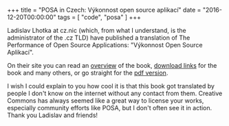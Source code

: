 +++
title = "POSA in Czech: Výkonnost open source aplikací"
date = "2016-12-20T00:00:00"
tags = [ "code", "posa" ]
+++

Ladislav Lhotka at cz.nic (which, from what I understand, is the administrator of the .cz TLD) have published a translation of The Performance of Open Source Applications: "Výkonnost Open Source Aplikací".

On their site you can read an [overview](https://www.nic.cz/page/3318/) of the book, [download links](https://knihy.nic.cz/) for the book and many others, or go straight for the [pdf version](https://knihy.nic.cz/files/edice/vykonnost_open_source_aplikaci.pdf).

I wish I could explain to you how cool it is that this book got translated by people I don't know on the internet without any contact from them. Creative Commons has always seemed like a great way to license your works, especially community efforts like POSA, but I don't often see it in action. Thank you Ladislav and friends!
